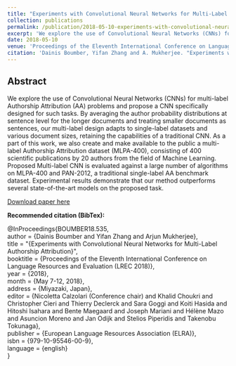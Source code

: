```yaml
---
title: "Experiments with Convolutional Neural Networks for Multi-Label Authorship Attribution"
collection: publications
permalink: /publication/2018-05-10-experiments-with-convolutional-neural-networks-for-authorship-attribution
excerpt: 'We explore the use of Convolutional Neural Networks (CNNs) for multi-label Authorship Attribution (AA) problems and propose a CNN specifically designed for such tasks.'
date: 2018-05-10
venue: 'Proceedings of the Eleventh International Conference on Language Resources and Evaluation (LREC 2018)'
citation: 'Dainis Boumber, Yifan Zhang and A. Mukherjee. "Experiments with convolutional neural networks for multi-label authorship attribution." Proceedings of the Eleventh International Conference on Language Resources and Evaluation (LREC 2018), Paris, France, 2018. European Language Resources Association (ELRA).'
---
```


Abstract
---
We explore the use of Convolutional Neural Networks (CNNs) for multi-label Authorship Attribution (AA) problems and propose a CNN specifically designed for such tasks. By averaging the author probability distributions at sentence level for the longer documents and treating smaller documents as sentences, our multi-label design adapts to single-label datasets and various document sizes, retaining the capabilities of a traditional CNN. As a part of this work, we also create and make available to the public a multi-label Authorship Attribution dataset (MLPA-400), consisting of 400 scientific publications by 20 authors from the field of Machine Learning. Proposed Multi-label CNN is evaluated against a large number of algorithms on MLPA-400 and PAN-2012, a traditional single-label AA benchmark dataset. Experimental results demonstrate that our method outperforms several state-of-the-art models on the proposed task.

[Download paper here](https://github.com/dainis-boumber/dainis-boumber.github.io/blob/master/files/boumber-535.pdf)

**Recommended citation (BibTex):**

@InProceedings{BOUMBER18.535,  
    author = {Dainis Boumber and Yifan Zhang and Arjun Mukherjee},  
    title = "{Experiments with Convolutional Neural Networks for Multi-Label Authorship Attribution}",  
    booktitle = {Proceedings of the Eleventh International Conference on Language Resources and Evaluation (LREC 2018)},  
    year = {2018},  
    month = {May 7-12, 2018},  
    address = {Miyazaki, Japan},  
    editor = {Nicoletta Calzolari (Conference chair) and Khalid Choukri and Christopher Cieri and Thierry Declerck and Sara     Goggi and Koiti Hasida and Hitoshi Isahara and Bente Maegaard and Joseph Mariani and Hélène Mazo and Asuncion Moreno and     Jan Odijk and Stelios Piperidis and Takenobu Tokunaga},  
    publisher = {European Language Resources Association (ELRA)},  
    isbn = {979-10-95546-00-9},  
    language = {english}  
  }  
